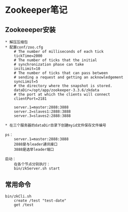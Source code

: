 # Zookeeper笔记

## Zookeeeper安装

    * 解压压缩包
    * 配置conf/zoo.cfg
        # The number of milliseconds of each tick
        tickTime=2000
        # The number of ticks that the initial 
        # synchronization phase can take
        initLimit=10
        # The number of ticks that can pass between 
        # sending a request and getting an acknowledgement
        syncLimit=5
        # the directory where the snapshot is stored.
        dataDir=/opt/app/zookeeper-3.3.6/zkdata
        # the port at which the clients will connect
        clientPort=2181
        
        server.1=master:2888:3888
        server.2=slaves1:2888:3888
        server.3=slaves2:2888:3888
        
    * 在三个服务器的dataDir目录下创建myid文件保存文件编号
 
    ps：
        server.1=master:2888:3888
        2888是与leader通讯接口
        3888是选举leader端口
    
    启动：
        在各个节点分别执行：
        bin/zkServer.sh start
## 常用命令
    bin/zkCli.sh
        create /test "test-date"
        get /test
